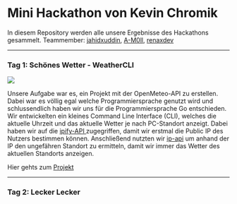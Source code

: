 # Mini Hackathon von Kevin Chromik

In diesem Repository werden alle unsere Ergebnisse des Hackathons gesammelt.
Teammember: [jahidxuddin](https://github.com/jahidxuddin), [A-M0ll](https://github.com/A-M0LL), [renaxdev](https://github.com/renaxdev)

---

### Tag 1: Schönes Wetter - WeatherCLI
![](https://cdn.discordapp.com/attachments/1262348952628494336/1262407878115987507/weather-cli.png?ex=66972534&is=6695d3b4&hm=2e2d0d4adbd783d3a01afc684cd676b63afe287c98b094a528ba8e71c7c48138&)

Unsere Aufgabe war es, ein Projekt mit der OpenMeteo-API zu erstellen.
Dabei war es völlig egal welche Programmiersprache genutzt wird und schlussendlich haben wir uns für die Programmiersprache Go entschieden.
Wir entwickelten ein kleines Command Line Interface (CLI), welches die aktuelle Uhrzeit und das aktuelle Wetter je nach PC-Standort anzeigt.
Dabei haben wir auf die [ipify-API ](https://api.ipify.org/) zugegriffen, damit wir erstmal die Public IP des Nutzers bestimmen können.
Anschließend nutzten wir [ip-api](https://ip-api.com/) um anhand der IP den ungefähren Standort zu ermitteln, damit wir immer das Wetter des aktuellen Standorts anzeigen.

Hier gehts zum [Projekt](https://github.com/jahidxuddin/hackathon-kevin-chromik/tree/main/schoenes-wetter)

---
### Tag 2: Lecker Lecker